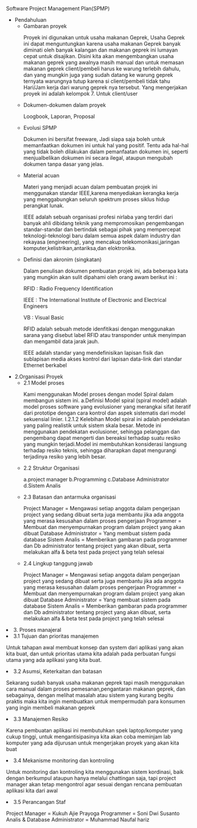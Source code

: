 <p>Software Project Management Plan(SPMP)</p>
<ul>
<li>Pendahuluan
<ul>
	<li>Gambaran proyek</li>
		<p>Proyek ini digunakan untuk usaha makanan Geprek, Usaha Geprek ini dapat menguntungkan karena usaha makanan Geprek banyak diminati oleh banyak kalangan dan makanan geprek ini lumayan cepat untuk disajikan. Disini kita akan mengembangkan usaha makanan geprek yang awalnya masih manual dan untuk memasan makanan geprek client/pembeli harus ke warung terlebih dahulu, dan yang mungkin juga yang sudah datang ke warung geprek ternyata warungnya tutup karena si client/pembeli tidak tahu Hari/Jam kerja dari warung geprek nya tersebut. Yang mengerjakan proyek ini adalah kelompok 7. Untuk client/user</p>
	<li>Dokumen-dokumen dalam proyek</li>
		<p>Loogbook, Laporan, Proposal</p>
	<li>Evolusi SPMP</li>
		<p>Dokumen ini bersifat freeware, Jadi siapa saja boleh untuk memanfaatkan dokumen ini untuk hal yang positif. Tentu ada hal-hal yang tidak boleh dilakukan dalam pemanfaatan dokumen ini, seperti menjualbelikan dokumen ini secara ilegal, ataupun mengubah dokumen tanpa dasar yang jelas.</p>
	<li>Material acuan</li>
		<p>Materi yang menjadi acuan dalam pembuatan projek ini menggunakan standar IEEE,karena menyediakan kerangka kerja yang menggabungkan seluruh spektrum proses siklus hidup perangkat lunak.</p>
		<p>IEEE adalah sebuah organisasi profesi nirlaba yang terdiri dari banyak ahli dibidang teknik yang mempromosikan pengembangan standar-standar dan bertindak sebagai pihak yang mempercepat teknologi-teknologi baru dalam semua aspek dalam industry dan rekayasa (engineering), yang mencakup telekomonikasi,jaringan komputer,kelistrikan,antariksa,dan eloktronika.</p>
	<li>Definisi dan akronim (singkatan)</li>
		<p>Dalam penulisan dokumen pembuatan projek ini, ada beberapa kata yang mungkin akan sulit dipahami oleh orang awam berikut ini : </p>
		<p>RFID : Radio Frequency Identification</p>
		<p>IEEE : The International Institute of Electronic and Electrical Engineers</p>
		<p>VB	: Visual Basic</p>
		<p>RFID adalah sebuah metode idenfitikasi dengan menggunakan sarana yang disebut label RFID atau transponder untuk menyimpan dan mengambil data jarak jauh.</p>
		<p>IEEE adalah standar yang mendefinisikan lapisan fisik dan sublapisan media akses kontrol dari lapisan data-link dari standar Ethernet berkabel</p>
</ul>
</ul>
</li>

<ul>
<li> 2.Organisasi Proyek
<ul>
	<li>2.1 Model proses</li>
	<p>Kami menggunakan Model proses dengan model Spiral dalam membangun sistem ini.
	   a.Definisi Model spiral (spiral model) adalah model proses software yang evolusioner yang merangkai sifat iteratif dari prototipe dengan cara kontrol dan aspek sistematis dari model sekuensial linier. I.2.1.2 Kelebihan Model spiral ini adalah pendekatan yang paling realistik untuk sistem skala besar. Metode ini menggunakan pendekatan evolusioner, sehingga pelanggan dan pengembang dapat mengerti dan bereaksi terhadap suatu resiko yang mungkin terjadi.Model ini membutuhkan konsiderasi langsung terhadap resiko teknis, sehingga diharapkan dapat mengurangi terjadinya resiko yang lebih besar. 
	</p>
	<li>2.2 Struktur Organisasi</li>
	<p>a.project manager
	   b.Programming
	   c.Database Administrator
	   d.Sistem Analis
	</p>
	<li>2.3 Batasan dan antarmuka organisasi</li>
	<p>Project Manager = Mengawasi setiap anggota dalam pengerjaan project yang sedang dibuat serta	juga membantu jika ada anggota yang merasa kesusahan dalam proses pengerjaan
	   Programmer = Membuat dan menyempurnakan program dalam project yang akan dibuat
	   Database Administrator = Yang membuat sistem pada database
	   Sistem Analis = Memberikan gambaran pada programmer dan Db administrator tentang project yang akan dibuat, serta melakukan alfa & beta test pada project yang telah selesai
	</p>
	<li>2.4 Lingkup tanggung jawab</li>
	<p>Project Manager = Mengawasi setiap anggota dalam pengerjaan project yang sedang dibuat serta juga membantu jika ada anggota yang merasa kesusahan dalam proses pengerjaan
	   Programmer = Membuat dan menyempurnakan program dalam project yang akan dibuat
	   Database Administrator = Yang membuat sistem pada database
	   Sistem Analis = Memberikan gambaran pada programmer dan Db administrator tentang project yang akan dibuat, serta melakukan alfa & beta test pada project yang telah selesai
	</p>
</ul>
</li>
 </ul>

<li>3. Proses manajeral
	<li>3.1 Tujuan dan prioritas manajemen </li>
	<p> Untuk tahapan awal membuat konsep dan system dari aplikasi yang akan kita buat, dan untuk prioritas utama kita adalah pada perbuatan fungsi utama yang ada aplikasi yang kita buat.
	</p>
	<li>3.2 Asumsi, Keterkaitan dan batasan</li>
	<p> Sekarang sudah banyak usaha makanan geprek tapi masih menggunakan cara manual dalam proses pemesanan,pengantaran makanan geprek, dan sebagainya, dengan melihat masalah atau sistem yang kurang begitu praktis maka kita ingin membuatkan untuk mempermudah para konsumen yang ingin membeli makanan geprek
	</p>
	<li>3.3 Manajemen Resiko</li>
	<p>
		Karena pembuatan aplikasi ini membutuhkan spek laptop/komputer yang cukup tinggi, untuk mengantisipasinya kita akan coba meminjam lab komputer yang ada dijurusan untuk mengerjakan proyek yang akan kita buat
	</p>
	<li>3.4 Mekanisme monitoring dan kontroling</li>
	<p>
		Untuk monitoring dan kontroling kita menggunakan sistem kordinasi, baik dengan berkumpul ataupun hanya melalui chattingan saja, tapi project manager akan tetap mengontrol agar sesuai dengan rencana pembuatan aplikasi kita dari awal
	</p>
	<li>3.5 Perancangan Staf</li>
	<p>
		Project Manager = Kukuh Ajie Prayoga
		Programmer = Soni Dwi Susanto
		Analis & Database Administrator = Muhammad Naufal hariz
	</p>
</li>